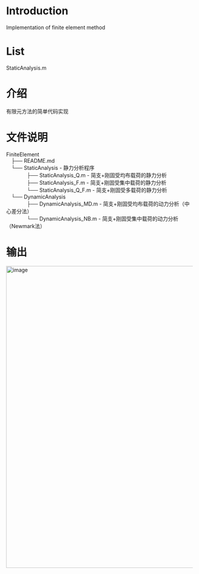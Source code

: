 # Introduction
Implementation of finite element method

# List
StaticAnalysis.m

# 介绍
有限元方法的简单代码实现

# 文件说明
FiniteElement  
&emsp;├── README.md  
&emsp;└── StaticAnalysis - 静力分析程序  
&emsp;&emsp;&emsp;&emsp;├── StaticAnalysis_Q.m - 简支+刚固受均布载荷的静力分析  
&emsp;&emsp;&emsp;&emsp;├── StaticAnalysis_F.m - 简支+刚固受集中载荷的静力分析  
&emsp;&emsp;&emsp;&emsp;└── StaticAnalysis_Q_F.m - 简支+刚固受多载荷的静力分析  
&emsp;└── DynamicAnalysis       
&emsp;&emsp;&emsp;&emsp;├── DynamicAnalysis_MD.m - 简支+刚固受均布载荷的动力分析（中心差分法）  
&emsp;&emsp;&emsp;&emsp;└── DynamicAnalysis_NB.m - 简支+刚固受集中载荷的动力分析（Newmark法）
      
# 输出
 <img width="813" alt="image" src="https://user-images.githubusercontent.com/59534681/212247447-6957e0e4-fa8f-4cc1-bd32-cb4322426f45.png">


